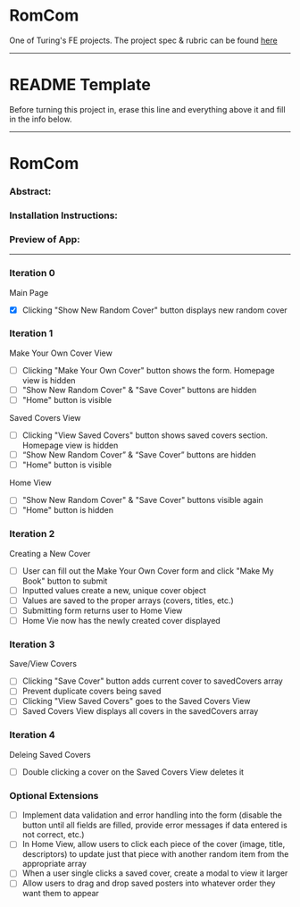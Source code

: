 # RomCom

One of Turing's FE projects. The project spec & rubric can be found [here](https://frontend.turing.io/projects/module-1/romcom-pair.html)

______________________________________________________  
# README Template  
Before turning this project in, erase this line and everything above it and fill in the info below.  
______________________________________________________  

# RomCom  

### Abstract:
[//]: <> (Briefly describe what you built and its features. What problem is the app solving? How does this application solve that problem?)

### Installation Instructions:
[//]: <> (What steps does a person have to take to get your app cloned down and running?)

### Preview of App:
[//]: <> (Provide ONE gif or screenshot of your application - choose the "coolest" piece of functionality to show off.)

____

### Iteration 0
Main Page
- [x] Clicking "Show New Random Cover" button displays new random cover

### Iteration 1
Make Your Own Cover View
- [ ] Clicking "Make Your Own Cover" button shows the form. Homepage view is hidden
- [ ] "Show New Random Cover" & "Save Cover" buttons are hidden
- [ ] "Home" button is visible

Saved Covers View
- [ ] Clicking "View Saved Covers" button shows saved covers section. Homepage view is hidden
- [ ] “Show New Random Cover” & “Save Cover” buttons are hidden
- [ ] "Home" button is visible

Home View
- [ ] "Show New Random Cover" & "Save Cover" buttons visible again
- [ ] "Home" button is hidden

### Iteration 2
Creating a New Cover
- [ ] User can fill out the Make Your Own Cover form and click "Make My Book" button to submit
- [ ] Inputted values create a new, unique cover object
- [ ] Values are saved to the proper arrays (covers, titles, etc.)
- [ ] Submitting form returns user to Home View
- [ ] Home Vie now has the newly created cover displayed

### Iteration 3
Save/View Covers
- [ ] Clicking "Save Cover" button adds current cover to savedCovers array
- [ ] Prevent duplicate covers being saved
- [ ] Clicking "View Saved Covers" goes to the Saved Covers View
- [ ] Saved Covers View displays all covers in the savedCovers array

### Iteration 4
Deleing Saved Covers
- [ ] Double clicking a cover on the Saved Covers View deletes it

### Optional Extensions
- [ ] Implement data validation and error handling into the form (disable the button until all fields are filled, provide error messages if data entered is not correct, etc.)
- [ ] In Home View, allow users to click each piece of the cover (image, title, descriptors) to update just that piece with another random item from the appropriate array
- [ ] When a user single clicks a saved cover, create a modal to view it larger
- [ ] Allow users to drag and drop saved posters into whatever order they want them to appear